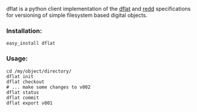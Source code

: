 dflat is a python client implementation of the [dflat] and [redd] specifications
for versioning of simple filesystem based digital objects.

### Installation:

    easy_install dflat

### Usage:

    cd /my/object/directory/
    dflat init
    dflat checkout 
    # ... make some changes to v002
    dflat status
    dflat commit
    dflat export v001  

[dflat]: http://www.cdlib.org/inside/diglib/dflat/dflatspec.pdf
[redd]: http://www.cdlib.org/inside/diglib/redd/reddspec.html
